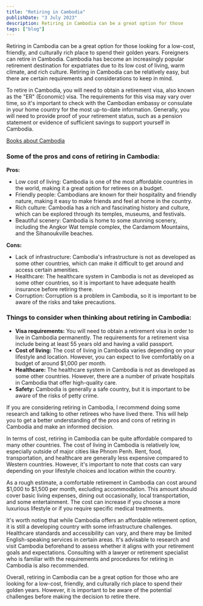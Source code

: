 ```yaml
---
title: "Retiring in Cambodia"
publishDate: "3 July 2023"
description: Retiring in Cambodia can be a great option for those
tags: ["blog"]
---
```


Retiring in Cambodia can be a great option for those looking for a low-cost, friendly, and culturally rich place to spend their golden years. Foreigners can retire in Cambodia. Cambodia has become an increasingly popular retirement destination for expatriates due to its low cost of living, warm climate, and rich culture. Retiring in Cambodia can be relatively easy, but there are certain requirements and considerations to keep in mind.

To retire in Cambodia, you will need to obtain a retirement visa, also known as the "ER" (Economic) visa. The requirements for this visa may vary over time, so it's important to check with the Cambodian embassy or consulate in your home country for the most up-to-date information. Generally, you will need to provide proof of your retirement status, such as a pension statement or evidence of sufficient savings to support yourself in Cambodia.

[Books about Cambodia](https://cambopedia.com/best-books-about-cambodia/)

### Some of the pros and cons of retiring in Cambodia:

**Pros:**

* Low cost of living: Cambodia is one of the most affordable countries in the world, making it a great option for retirees on a budget.
* Friendly people: Cambodians are known for their hospitality and friendly nature, making it easy to make friends and feel at home in the country.
* Rich culture: Cambodia has a rich and fascinating history and culture, which can be explored through its temples, museums, and festivals.
* Beautiful scenery: Cambodia is home to some stunning scenery, including the Angkor Wat temple complex, the Cardamom Mountains, and the Sihanoukville beaches.

**Cons:**

* Lack of infrastructure: Cambodia's infrastructure is not as developed as some other countries, which can make it difficult to get around and access certain amenities.
* Healthcare: The healthcare system in Cambodia is not as developed as some other countries, so it is important to have adequate health insurance before retiring there.
* Corruption: Corruption is a problem in Cambodia, so it is important to be aware of the risks and take precautions.

### Things to consider when thinking about retiring in Cambodia:

* **Visa requirements:** You will need to obtain a retirement visa in order to live in Cambodia permanently. The requirements for a retirement visa include being at least 55 years old and having a valid passport.
* **Cost of living:** The cost of living in Cambodia varies depending on your lifestyle and location. However, you can expect to live comfortably on a budget of around $1,000 per month.
* **Healthcare:** The healthcare system in Cambodia is not as developed as some other countries. However, there are a number of private hospitals in Cambodia that offer high-quality care.
* **Safety:** Cambodia is generally a safe country, but it is important to be aware of the risks of petty crime.

If you are considering retiring in Cambodia, I recommend doing some research and talking to other retirees who have lived there. This will help you to get a better understanding of the pros and cons of retiring in Cambodia and make an informed decision.

In terms of cost, retiring in Cambodia can be quite affordable compared to many other countries. The cost of living in Cambodia is relatively low, especially outside of major cities like Phnom Penh. Rent, food, transportation, and healthcare are generally less expensive compared to Western countries. However, it's important to note that costs can vary depending on your lifestyle choices and location within the country.

As a rough estimate, a comfortable retirement in Cambodia can cost around $1,000 to $1,500 per month, excluding accommodation. This amount should cover basic living expenses, dining out occasionally, local transportation, and some entertainment. The cost can increase if you choose a more luxurious lifestyle or if you require specific medical treatments.

It's worth noting that while Cambodia offers an affordable retirement option, it is still a developing country with some infrastructure challenges. Healthcare standards and accessibility can vary, and there may be limited English-speaking services in certain areas. It's advisable to research and visit Cambodia beforehand to assess whether it aligns with your retirement goals and expectations. Consulting with a lawyer or retirement specialist who is familiar with the requirements and procedures for retiring in Cambodia is also recommended.

Overall, retiring in Cambodia can be a great option for those who are looking for a low-cost, friendly, and culturally rich place to spend their golden years. However, it is important to be aware of the potential challenges before making the decision to retire there.
